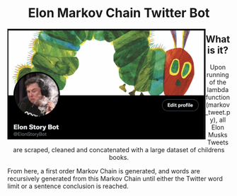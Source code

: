 <h1 align="center"> Elon Markov Chain Twitter Bot </h1> 
<img align="left" height=250 src="img/twitter.png"/>

<h2 align="center"> What is it? </h2>
<p align="center"> 
  Upon running of the lambda function (markov_tweet.py), all Elon Musks Tweets are scraped, cleaned and concatenated with a large dataset of childrens books. 
  
  From here, a first order Markov Chain is generated, and words are recursively generated from this Markov Chain until either the Twitter word limit or a sentence conclusion is reached.
</p>
